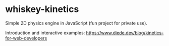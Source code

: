 # whiskey-kinetics

Simple 2D physics engine in JavaScript (fun project for private use).

Introduction and interactive examples: https://www.diede.dev/blog/kinetics-for-web-developers
